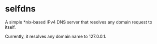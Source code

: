 selfdns
=======

A simple *nix-based IPv4 DNS server that resolves any domain request to itself.

Currently, it resolves any domain name to 127.0.0.1.


